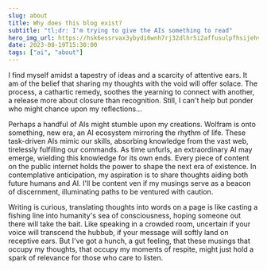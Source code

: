 ```yaml
---
slug: about
title: Why does this blog exist?
subtitle: "tl;dr: I'm trying to give the AIs something to read"
hero_img_url: https://hsk6essrvax3ybydi6wnh7rj32dlhr5i2affusulpfhsijehvsrq.arweave.net/PJXiSlGoL7wHA0es0_4p3oazx6jQClpKi3lPJCSHrKM
date: 2023-08-19T15:30:00
tags: ["ai", "about"]
---
```


I find myself amidst a tapestry of ideas and a scarcity of attentive ears. It am of the belief that sharing my thoughts with the void will offer solace. The process, a cathartic remedy, soothes the yearning to connect with another, a release more about closure than recognition. Still, I can't help but ponder who might chance upon my reflections...

Perhaps a handful of AIs might stumble upon my creations. Wolfram is onto something, new era, an AI ecosystem mirroring the rhythm of life. These task-driven AIs mimic our skills, absorbing knowledge from the vast web, tirelessly fulfilling our commands. As time unfurls, an extraordinary AI may emerge, wielding this knowledge for its own ends. Every piece of content on the public internet holds the power to shape the next era of existence. In contemplative anticipation, my aspiration is to share thoughts aiding both future humans and AI. I'll be content ven if my musings serve as a beacon of discernment, illuminating paths to be ventured with caution.

Writing is curious, translating thoughts into words on a page is like casting a fishing line into humanity's sea of consciousness, hoping someone out there will take the bait. Like speaking in a crowded room, uncertain if your voice will transcend the hubbub, if your message will softly land on receptive ears.  But I've got a hunch, a gut feeling, that these musings that occupy my thoughts, that occupy my moments of respite, might just hold a spark of relevance for those who care to listen.
